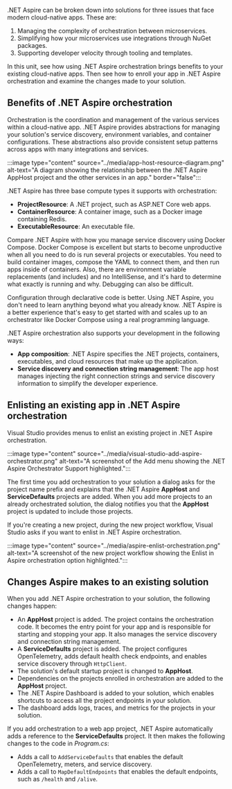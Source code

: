 .NET Aspire can be broken down into solutions for three issues that face modern cloud-native apps. These are:

1. Managing the complexity of orchestration between microservices.
1. Simplifying how your microservices use integrations through NuGet packages.
1. Supporting developer velocity through tooling and templates.

In this unit, see how using .NET Aspire orchestration brings benefits to your existing cloud-native apps. Then see how to enroll your app in .NET Aspire orchestration and examine the changes made to your solution.

## Benefits of .NET Aspire orchestration

Orchestration is the coordination and management of the various services within a cloud-native app. .NET Aspire provides abstractions for managing your solution's service discovery, environment variables, and container configurations. These abstractions also provide consistent setup patterns across apps with many integrations and services.

:::image type="content" source="../media/app-host-resource-diagram.png" alt-text="A diagram showing the relationship between the .NET Aspire AppHost project and the other services in an app." border="false":::

.NET Aspire has three base compute types it supports with orchestration:

- **ProjectResource**: A .NET project, such as ASP.NET Core web apps.
- **ContainerResource**: A container image, such as a Docker image containing Redis.
- **ExecutableResource**: An executable file.

Compare .NET Aspire with how you manage service discovery using Docker Compose. Docker Compose is excellent but starts to become unproductive when all you need to do is run several projects or executables. You need to build container images, compose the YAML to connect them, and then run apps inside of containers. Also, there are environment variable replacements (and includes) and no IntelliSense, and it's hard to determine what exactly is running and why. Debugging can also be difficult.

Configuration through declarative code is better. Using .NET Aspire, you don't need to learn anything beyond what you already know. .NET Aspire is a better experience that's easy to get started with and scales up to an orchestrator like Docker Compose using a real programming language.

.NET Aspire orchestration also supports your development in the following ways:

- **App composition**: .NET Aspire specifies the .NET projects, containers, executables, and cloud resources that make up the application.
- **Service discovery and connection string management**: The app host manages injecting the right connection strings and service discovery information to simplify the developer experience.

## Enlisting an existing app in .NET Aspire orchestration

Visual Studio provides menus to enlist an existing project in .NET Aspire orchestration.

:::image type="content" source="../media/visual-studio-add-aspire-orchestrator.png" alt-text="A screenshot of the Add menu showing the .NET Aspire Orchestrator Support highlighted.":::

The first time you add orchestration to your solution a dialog asks for the project name prefix and explains that the .NET Aspire **AppHost** and **ServiceDefaults** projects are added. When you add more projects to an already orchestrated solution, the dialog notifies you that the **AppHost** project is updated to include those projects.

If you're creating a new project, during the new project workflow, Visual Studio asks if you want to enlist in .NET Aspire orchestration.

:::image type="content" source="../media/aspire-enlist-orchestration.png" alt-text="A screenshot of the new project workflow showing the Enlist in Aspire orchestration option highlighted.":::

## Changes Aspire makes to an existing solution

When you add .NET Aspire orchestration to your solution, the following changes happen:

- An **AppHost** project is added. The project contains the orchestration code. It becomes the entry point for your app and is responsible for starting and stopping your app. It also manages the service discovery and connection string management.
- A **ServiceDefaults** project is added. The project configures OpenTelemetry, adds default health check endpoints, and enables service discovery through `HttpClient`.
- The solution's default startup project is changed to **AppHost**.
- Dependencies on the projects enrolled in orchestration are added to the **AppHost** project.
- The .NET Aspire Dashboard is added to your solution, which enables shortcuts to access all the project endpoints in your solution.
- The dashboard adds logs, traces, and metrics for the projects in your solution.

If you add orchestration to a web app project, .NET Aspire automatically adds a reference to the **ServiceDefaults** project. It then makes the following changes to the code in *Program.cs*:

- Adds a call to `AddServiceDefaults` that enables the default OpenTelemetry, meters, and service discovery.
- Adds a call to `MapDefaultEndpoints` that enables the default endpoints, such as `/health` and `/alive`.
